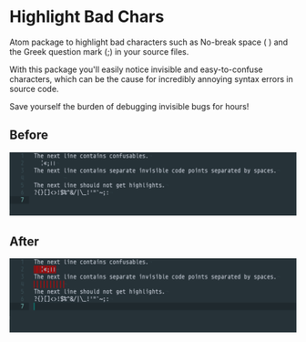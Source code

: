 # Highlight Bad Chars

Atom package to highlight bad characters such as No-break space ( ) and the Greek question mark (;) in your source files.

With this package you'll easily notice invisible and easy-to-confuse characters,
which can be the cause for incredibly annoying syntax errors in source code.

Save yourself the burden of debugging invisible bugs for hours!

## Before

![](images/before.png)

## After

![](images/after.png)
